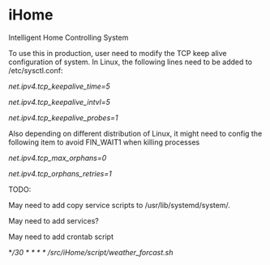 # iHome
Intelligent Home Controlling System

To use this in production, user need to modify the TCP keep alive configuration of system. In Linux, the following lines need to be added to /etc/sysctl.conf:

*net.ipv4.tcp_keepalive_time=5*

*net.ipv4.tcp_keepalive_intvl=5*

*net.ipv4.tcp_keepalive_probes=1*

Also depending on different distribution of Linux, it might need to config the following item to avoid FIN_WAIT1 when killing processes

*net.ipv4.tcp_max_orphans=0*

*net.ipv4.tcp_orphans_retries=1*

TODO:

May need to add copy service scripts to /usr/lib/systemd/system/.

May need to add services?

May need to add crontab script

**/30 * * * * /src/iHome/script/weather_forcast.sh*
